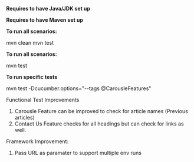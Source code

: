
**Requires to have Java/JDK set up**

**Requires to have Maven set up** 

**To run all scenarios:** 

mvn clean 
mvn test

**To run all scenarios:** 

mvn test 

**To run specific tests**

mvn test -Dcucumber.options="--tags @CarousleFeatures"


Functional Test Improvements 

1. Carousle Feature can be improved to check for article names (Previous articles)
2. Contact Us Feature checks for all headings but can check for links as well. 

Framework Improvement:

1. Pass URL as paramater to support multiple env runs 



